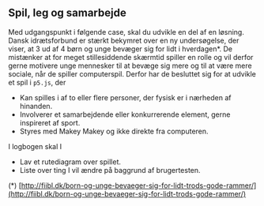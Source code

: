 ## Spil, leg og samarbejde
Med udgangspunkt i følgende case, skal du udvikle en del af en løsning.
Dansk idrætsforbund er stærkt bekymret over en ny undersøgelse, der viser, at 3 ud af 4 børn og unge bevæger sig for lidt i hverdagen*. De mistænker at for meget stillesiddende skærmtid spiller en rolle og vil derfor gerne motivere unge mennesker til at bevæge sig mere og til at være mere sociale, når de spiller computerspil.
Derfor har de besluttet sig for at udvikle et spil i ```p5.js```, der

* Kan spilles i af to eller flere personer, der fysisk er i nærheden af hinanden.
* Involverer et samarbejdende eller konkurrerende element, gerne inspireret af sport.
* Styres med Makey Makey og ikke direkte fra computeren.

I logbogen skal I
* Lav et rutediagram over spillet.
* Liste over ting I vil ændre på baggrund af brugertesten.


(*) [http://fiibl.dk/born-og-unge-bevaeger-sig-for-lidt-trods-gode-rammer/](http://fiibl.dk/born-og-unge-bevaeger-sig-for-lidt-trods-gode-rammer/)
